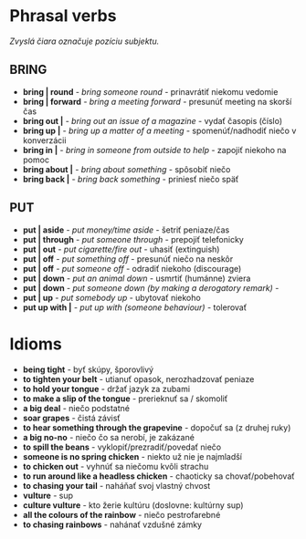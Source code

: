 # Phrasal verbs

_Zvyslá čiara označuje pozíciu subjektu._

## BRING

- **bring | round** - _bring someone round_ - prinavrátiť niekomu vedomie
- **bring | forward** - _bring a meeting forward_ - presunúť meeting na skorší čas
- **bring out |** - _bring out an issue of a magazine_ - vydať časopis (číslo)
- **bring up |** - _bring up a matter of a meeting_ - spomenúť/nadhodiť niečo v konverzácii
- **bring in |** - _bring in someone from outside to help_ - zapojiť niekoho na pomoc
- **bring about |** - _bring about something_ - spôsobiť niečo
- **bring back |** - _bring back something_ - priniesť niečo späť

## PUT

- **put | aside** - _put money/time aside_ - šetriť peniaze/čas
- **put | through** - _put someone through_ - prepojiť telefonicky
- **put | out** - _put cigarette/fire out_ - uhasiť (extinguish)
- **put | off** - _put something off_ - presunúť niečo na neskôr
- **put | off** - _put someone off_ - odradiť niekoho (discourage)
- **put | down** - _put an animal down_ - usmrtiť (humánne) zviera
- **put | down** - _put someone down (by making a derogatory remark)_ -
- **put | up** - _put somebody up_ - ubytovať niekoho
- **put up with |** - _put up with (someone behaviour)_ - tolerovať

# Idioms

- **being tight** - byť skúpy, šporovlivý
- **to tighten your belt** - utianuť opasok, nerozhadzovať peniaze
- **to hold your tongue** - držať jazyk za zubami
- **to make a slip of the tongue** - prerieknuť sa / skomoliť
- **a big deal** - niečo podstatné
- **soar grapes** - čistá závisť
- **to hear something through the grapevine** - dopočuť sa (z druhej ruky)
- **a big no-no** - niečo čo sa nerobí, je zakázané
- **to spill the beans** - vyklopiť/prezradiť/povedať niečo
- **someone is no spring chicken** - niekto už nie je najmladší
- **to chicken out** - vyhnúť sa niečomu kvôli strachu
- **to run around like a headless chicken** - chaoticky sa chovať/pobehovať
- **to chasing your tail** - naháňať svoj vlastný chvost
- **vulture** - sup
- **culture vulture** - kto žerie kultúru (doslovne: kultúrny sup)
- **all the colours of the rainbow** - niečo pestrofarebné
- **to chasing rainbows** - nahánať vzdušné zámky
